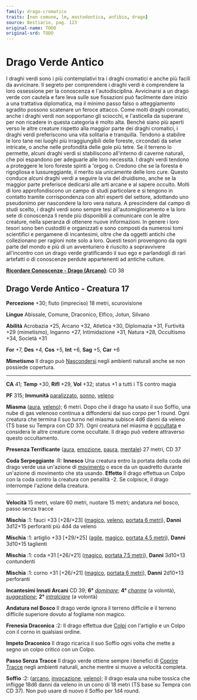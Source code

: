 ```yaml
---
family: drago-cromatico
traits: [non comune, lm, mastodontica, anfibio, drago]
source: Bestiario, pag. 123
original-name: TODO
original-srd: TODO
---
```


# Drago Verde Antico

I draghi verdi sono i più contemplativi tra i draghi cromatici e anche più
facili da avvicinare. Il segreto per comprendere i draghi verdi è comprendere la
loro ossessione per la conoscenza e l'autodisciplina. Avvicinarsi a un drago
verde con cautela e fare leva sulle sue fissazioni può facilmente dare inizio a
una trattativa diplomatica, ma il minimo passo falso o atteggiamento sgradito
possono scatenare un feroce attacco. Come molti draghi cromatici, anche i draghi
verdi non sopportano gli sciocchi, e l'asticella da superare per non ricadere in
questa categoria è molto alta. Benché siano più aperti verso le altre creature
rispetto alla maggior parte dei draghi cromatici, i draghi verdi preferiscono
una vita solitaria e tranquilla. Tendono a stabilire le loro tane nei luoghi più
irraggiungibili delle foreste, circondati da selve intricate, o anche nelle
profondità delle gole più tetre. Se il terreno lo permette, alcuni draghi verdi
si stabiliscono all'interno di caverne naturali, che poi espandono per adeguarle
alle loro necessità. I draghi verdi tendono a proteggere le loro foreste spinti
a 'orgog o. Credono che se la foresta è rigogliosa e lussureggiante, il merito
sia unicamente delle loro cure. Questo conduce alcuni draghi verdi a seguire la
via del druidismo, anche se la maggior parte preferisce dedicarsi alle arti
arcane e al sapere occulto. Molti di loro approfondiscono un campo di studi
particolare e si tengono in contatto tramite corrispondenza con altri esperti
del settore, adottando uno pseudonimo per nascondere la loro vera natura. A
prescindere dal campo di studi scelto, i draghi verdi sono sempre tesi
all'automiglioramento e la loro sete di conoscenza li rende più disponibili a
comunicare con le altre creature, nella speranza di ottenere nuove informazioni.
In genere i loro tesori sono ben custoditi e organizzati e sono composti da
numerosi tomi scientifici e pergamene di incantesimi, oltre che da oggetti
antichi che collezionano per ragioni note solo a loro. Questi tesori provengono
da ogni parte del mondo e più di un avventuriero è riuscito a sopravvivere
all'incontro con un drago verde gratificando il suo ego e parlandogli di rari
artefatti o di conoscenze perdute appartenenti ad antiche culture.

**[Ricordare Conoscenze - Drago (Arcano)](/azioni/ricordare-conoscenze)**: CD 38

## Drago Verde Antico - Creatura 17

**Percezione** +30; fiuto (impreciso) 18 metri, scurovisione

**Lingue** Abissale, Comune, Draconico, Elfico, Jotun, Silvano

**Abilità** Acrobazia +25, Arcano +32, Atletica +30, Diplomazia +31, Furtività
+29 (mimetismo), Inganno +27, Intimidazione +31, Natura +28, Occultismo +34,
Società +31

**For** +7, **Des** +4, **Cos** +5, **Int** +6, **Sag** +5, **Car** +6

**Mimetismo** Il drago può [Nascondersi](/azioni/nascondersi) negli ambienti
naturali anche se non possiede copertura.

---

**CA** 41; **Temp** +30, **Rifl** +29, **Vol** +32; status +1 a tutti i TS
contro magia

**PF** 315; **Immunità** [paralizzato](/condizioni/paralizzato),
[sonno](/tratti/sonno), [veleno](/tratti/veleno)

**Miasma** ([aura](/tratti/aura), [veleno](/tratti/veleno)); 6 metri. Dopo che
il drago ha usato il suo Soffio, una nube di gas velenoso continua a diffondersi
dal suo corpo per 1 round. Ogni creatura che termina il suo turno nel miasma
subisce 4d6 danni da veleno (TS base su Tempra con CD 37). Ogni creatura nel
miasma è [occultata](/condizioni/occultato) e considera le altre creature come
occultate. Il drago può vedere attraverso questo occultamento.

**Presenza Terrificante** ([aura](/tratti/aura), [emozione](/tratti/emozione),
[paura](/tratti/paura), [mentale](/tratti/mentale)) 27 metri, CD 37

**Coda Serpeggiante** :R: **Innesco** Una creatura entro la portata della coda
del drago verde usa un'azione di [movimento](/tratti/movimento) o esce da un
quadretto durante un'azione di movimento che sta usando. **Effetto** Il drago
effettua un Colpo con la coda contro la creatura con penalità -2. Se colpisce,
il drago interrompe l'azione della creatura.

---

**Velocità** 15 metri, volare 60 metri, nuotare 15 metri; andatura nel bosco,
passo senza tracce

**Mischia** :1: fauci +33 \[+28/+23] ([magico](/tratti/magico),
[veleno](/tratti/veleno), [portata 6 metri](/tratti/portata)), **Danni** 3d12+15
perforanti più 4d4 da veleno

**Mischia** :1: artiglio +33 \[+29/+25] ([agile](/tratti/agile),
[magico](/tratti/magico), [portata 4,5 metri](/tratti/portata)), **Danni**
3d10+15 taglienti

**Mischia** :1: coda +31 \[+26/+21] ([magico](/tratti/magico),
[portata 7,5 metri](/tratti/portata)), **Danni** 3d10+13 contundenti

**Mischia** :1: corno +31 \[+26/+21] ([magico](/tratti/magico),
[portata 6 metri](/tratti/portata)), **Danni** 2d10+13 perforanti

**Incantesimi Innati Arcani** CD 39; **6°** _[dominare](/incantesimi/dominare)_;
**4°** _[charme](/incantesimi/charme)_ (a volontà),
_[suggestione](/incantesimi/suggestione)_; **2°**
_[intralciare](/incantesimi/intralciare)_ (a volontà)

**Andatura nel Bosco** Il drago verde ignora il terreno difficile e il terreno
difficile superiore dovuto al fogliame non magico.

**Frenesia Draconica** :2: Il drago effettua due [Colpi](/azioni/colpire) con
l'artiglio e un Colpo con il corno in qualsiasi ordine.

**Impeto Draconico** Il drago ricarica il suo Soffio ogni volta che mette a
segno un colpo critico con un Colpo.

**Passo Senza Tracce** Il drago verde ottiene sempre i benefici di
[Coprire Tracce](/azioni/coprire-tracce) negli ambienti naturali, anche mentre
si muove a velocità completa.

**Soffio** :2: ([arcano](/tratti/arcano), [invocazione](/tratti/invocazione),
[veleno](/tratti/veleno)); Il drago esala una nube tossica che infligge 18d6
danni da veleno in un cono di 18 metri (TS base su Tempra con CD 37). Non può
usare di nuovo il Soffio per 1d4 round.
